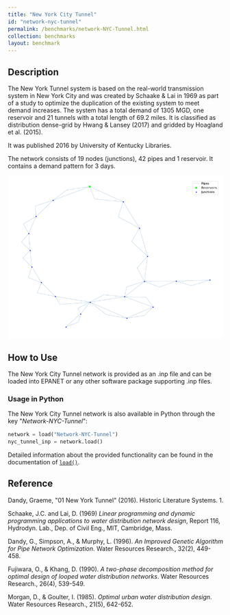 ```yaml
---
title: "New York City Tunnel"
id: "network-nyc-tunnel"
permalink: /benchmarks/network-NYC-Tunnel.html
collection: benchmarks
layout: benchmark
---
```



## Description

The New York Tunnel system is based on the real-world transmission system in New York City and was created by Schaake &
Lai in 1969 as part of a study to optimize the duplication of the existing system to meet demand increases. The system
has a total demand of 1305 MGD, one reservoir and 21 tunnels with a total length of 69.2 miles. It is classified as
distribution dense-grid by Hwang & Lansey (2017) and gridded by Hoagland et al. (2015).

It was published 2016 by University of Kentucky Libraries.

The network consists of 19 nodes (junctions), 42 pipes and 1 reservoir. It contains a demand pattern for 3 days.

<img src="../static/benchmarks/network-nyc-tunnel/nyc_tunnel_plot.png"/>

## How to Use

The New York City Tunnel network is provided as an .inp file and can be loaded into EPANET or any other software package
supporting .inp files.

### Usage in Python

The New York City Tunnel network is also available in Python through the key "*Network-NYC-Tunnel*":
```python
network = load("Network-NYC-Tunnel")
nyc_tunnel_inp = network.load()
```

Detailed information about the provided functionality can be found in the documentation of
[`load()`](https://waterbenchmarkhub.readthedocs.io/en/latest/water_benchmark_hub.networks.html#water_benchmark_hub.networks.networks.NYC_Tunnel.load).


## Reference

Dandy, Graeme, "01 New York Tunnel" (2016). Historic Literature Systems. 1.
[<i class="bi bi-link"></i>](https://uknowledge.uky.edu/wdst_systems/1)

Schaake, J.C. and Lai, D. (1969) *Linear programming and dynamic programming applications to water distribution network
design*, Report 116, Hydrodyn. Lab., Dep. of Civil Eng., MIT, Cambridge, Mass.
[<i class="bi bi-link"></i>](https://dspace.mit.edu/handle/1721.1/143047)

Dandy, G., Simpson, A., & Murphy, L. (1996). *An Improved Genetic Algorithm for Pipe Network Optimization*. Water
Resources Research., 32(2), 449-458.
[<i class="bi bi-link"></i>](https://doi.org/10.1029/95WR02917)

Fujiwara, O., & Khang, D. (1990). *A two-phase decomposition method for optimal design of looped water distribution
networks*. Water Resources Research., 26(4), 539-549.
[<i class="bi bi-link"></i>](https://doi.org/10.1029/WR026i004p00539)

Morgan, D., & Goulter, I. (1985). *Optimal urban water distribution design*. Water Resources Research., 21(5), 642-652.
[<i class="bi bi-link"></i>](https://doi.org/10.1029/WR021i005p00642)
